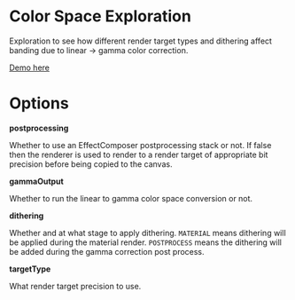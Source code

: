 # Color Space Exploration

Exploration to see how different render target types and dithering affect banding due to linear -> gamma color correction.

[Demo here](https://gkjohnson.github.io/threejs-sandbox/colorspace-exploration/index.html)

# Options

**postprocessing**

Whether to use an EffectComposer postprocessing stack or not. If false then the renderer is used to render to a render target of appropriate bit precision before being copied to the canvas.

**gammaOutput**

Whether to run the linear to gamma color space conversion or not.

**dithering**

Whether and at what stage to apply dithering. `MATERIAL` means dithering will be applied during the material render. `POSTPROCESS` means the dithering will be added during the gamma correction post process.

**targetType**

What render target precision to use.
